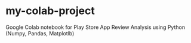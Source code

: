 # my-colab-project
Google Colab notebook for Play Store App Review Analysis using Python (Numpy, Pandas, Matplotlb)
